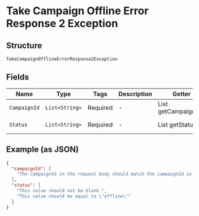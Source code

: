 
# Take Campaign Offline Error Response 2 Exception

## Structure

`TakeCampaignOfflineErrorResponse2Exception`

## Fields

| Name | Type | Tags | Description | Getter | Setter |
|  --- | --- | --- | --- | --- | --- |
| `CampaignId` | `List<String>` | Required | - | List<String> getCampaignId() | setCampaignId(List<String> campaignId) |
| `Status` | `List<String>` | Required | - | List<String> getStatus() | setStatus(List<String> status) |

## Example (as JSON)

```json
{
  "campaignId": [
    "The campaignId in the request body should match the campaignId in the request URL."
  ],
  "status": [
    "This value should not be blank.",
    "This value should be equal to \"offline\""
  ]
}
```

